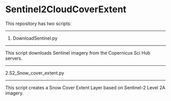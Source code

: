 # Sentinel2CloudCoverExtent
This repository has two scripts:

*********************
1. DownloadSentinel.py
*********************
This script downloads Sentinel imagery from the Copernicus Sci Hub servers.
*********************
2.S2_Snow_cover_extent.py
*********************
This script creates a Snow Cover Extent Layer based on Sentinel-2 Level 2A imagery.
